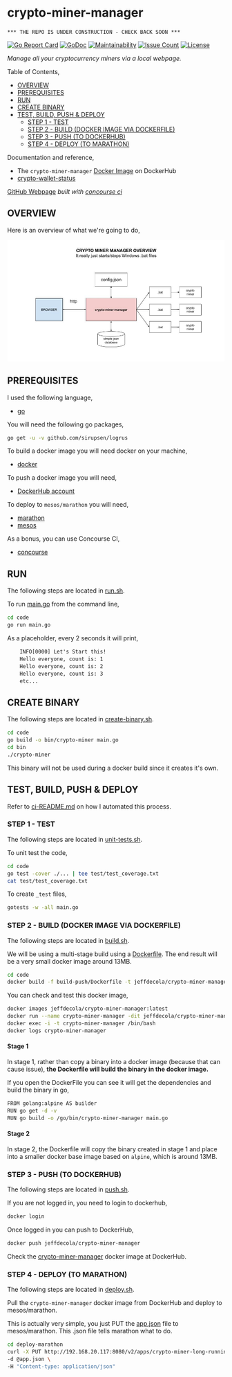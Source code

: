 # crypto-miner-manager

```text
*** THE REPO IS UNDER CONSTRUCTION - CHECK BACK SOON ***
```

[![Go Report Card](https://goreportcard.com/badge/github.com/JeffDeCola/crypto-miner-manager)](https://goreportcard.com/report/github.com/JeffDeCola/crypto-miner-manager)
[![GoDoc](https://godoc.org/github.com/JeffDeCola/crypto-miner-manager?status.svg)](https://godoc.org/github.com/JeffDeCola/crypto-miner-manager)
[![Maintainability](https://api.codeclimate.com/v1/badges/e4c4da438116f22cb411/maintainability)](https://codeclimate.com/github/JeffDeCola/crypto-miner-manager/maintainability)
[![Issue Count](https://codeclimate.com/github/JeffDeCola/crypto-miner-manager/badges/issue_count.svg)](https://codeclimate.com/github/JeffDeCola/crypto-miner-manager/issues)
[![License](http://img.shields.io/:license-mit-blue.svg)](http://jeffdecola.mit-license.org)

_Manage all your cryptocurrency miners via a local webpage._

Table of Contents,

* [OVERVIEW](https://github.com/JeffDeCola/crypto-miner-manager#overview)
* [PREREQUISITES](https://github.com/JeffDeCola/crypto-miner-manager#prerequisites)
* [RUN](https://github.com/JeffDeCola/crypto-miner-manager#run)
* [CREATE BINARY](https://github.com/JeffDeCola/crypto-miner-manager#create-binary)
* [TEST, BUILD, PUSH & DEPLOY](https://github.com/JeffDeCola/crypto-miner-manager#test-build-push--deploy)
  * [STEP 1 - TEST](https://github.com/JeffDeCola/crypto-miner-manager#step-1---test)
  * [STEP 2 - BUILD (DOCKER IMAGE VIA DOCKERFILE)](https://github.com/JeffDeCola/crypto-miner-manager#step-2---build-docker-image-via-dockerfile)
  * [STEP 3 - PUSH (TO DOCKERHUB)](https://github.com/JeffDeCola/crypto-miner-manager#step-3---push-to-dockerhub)
  * [STEP 4 - DEPLOY (TO MARATHON)](https://github.com/JeffDeCola/crypto-miner-manager#step-4---deploy-to-marathon)

Documentation and reference,

* The `crypto-miner-manager`
  [Docker Image](https://hub.docker.com/r/jeffdecola/crypto-miner-manager)
  on DockerHub
* [crypto-wallet-status](https://github.com/JeffDeCola/crypto-wallet-status)

[GitHub Webpage](https://jeffdecola.github.io/crypto-miner-manager/)
_built with
[concourse ci](https://github.com/JeffDeCola/crypto-miner-manager/blob/master/ci-README.md)_

## OVERVIEW

Here is an overview of what we're going to do,

![IMAGE - crypto-miner-manager-overview - IMAGE](docs/pics/crypto-miner-manager-overview.jpg)

## PREREQUISITES

I used the following language,

* [go](https://github.com/JeffDeCola/my-cheat-sheets/tree/master/software/development/languages/go-cheat-sheet)

You will need the following go packages,

```bash
go get -u -v github.com/sirupsen/logrus
```

To build a docker image you will need docker on your machine,

* [docker](https://github.com/JeffDeCola/my-cheat-sheets/tree/master/software/operations-tools/orchestration/builds-deployment-containers/docker-cheat-sheet)

To push a docker image you will need,

* [DockerHub account](https://hub.docker.com/)

To deploy to `mesos/marathon` you will need,

* [marathon](https://github.com/JeffDeCola/my-cheat-sheets/tree/master/software/operations-tools/orchestration/cluster-managers-resource-management-scheduling/marathon-cheat-sheet)
* [mesos](https://github.com/JeffDeCola/my-cheat-sheets/tree/master/software/operations-tools/orchestration/cluster-managers-resource-management-scheduling/mesos-cheat-sheet)

As a bonus, you can use Concourse CI,

* [concourse](https://github.com/JeffDeCola/my-cheat-sheets/tree/master/software/operations-tools/continuous-integration-continuous-deployment/concourse-cheat-sheet)

## RUN

The following steps are located in
[run.sh](https://github.com/JeffDeCola/crypto-miner-manager/blob/master/code/run.sh).

To run
[main.go](https://github.com/JeffDeCola/crypto-miner-manager/blob/master/code/main.go)
from the command line,

```bash
cd code
go run main.go
```

As a placeholder, every 2 seconds it will print,

```txt
    INFO[0000] Let's Start this!
    Hello everyone, count is: 1
    Hello everyone, count is: 2
    Hello everyone, count is: 3
    etc...
```

## CREATE BINARY

The following steps are located in
[create-binary.sh](https://github.com/JeffDeCola/crypto-miner-manager/blob/master/code/bin/create-binary.sh).

```bash
cd code
go build -o bin/crypto-miner main.go
cd bin
./crypto-miner
```

This binary will not be used during a docker build
since it creates it's own.

## TEST, BUILD, PUSH & DEPLOY

Refer to
[ci-README.md](https://github.com/JeffDeCola/crypto-miner-manager/blob/master/ci-README.md)
on how I automated this process.

### STEP 1 - TEST

The following steps are located in
[unit-tests.sh](https://github.com/JeffDeCola/crypto-miner-manager/tree/master/code/test/unit-tests.sh).

To unit test the code,

```bash
cd code
go test -cover ./... | tee test/test_coverage.txt
cat test/test_coverage.txt
```

To create `_test` files,

```bash
gotests -w -all main.go
```

### STEP 2 - BUILD (DOCKER IMAGE VIA DOCKERFILE)

The following steps are located in
[build.sh](https://github.com/JeffDeCola/crypto-miner-manager/blob/master/code/build-push/build.sh).

We will be using a multi-stage build using a
[Dockerfile](https://github.com/JeffDeCola/crypto-miner-manager/blob/master/code/build-push/Dockerfile).
The end result will be a very small docker image around 13MB.

```bash
cd code
docker build -f build-push/Dockerfile -t jeffdecola/crypto-miner-manager .
```

You can check and test this docker image,

```bash
docker images jeffdecola/crypto-miner-manager:latest
docker run --name crypto-miner-manager -dit jeffdecola/crypto-miner-manager
docker exec -i -t crypto-miner-manager /bin/bash
docker logs crypto-miner-manager
```

#### Stage 1

In stage 1, rather than copy a binary into a docker image (because
that can cause issue), **the Dockerfile will build the binary in the
docker image.**

If you open the DockerFile you can see it will get the dependencies and
build the binary in go,

```bash
FROM golang:alpine AS builder
RUN go get -d -v
RUN go build -o /go/bin/crypto-miner-manager main.go
```

#### Stage 2

In stage 2, the Dockerfile will copy the binary created in
stage 1 and place into a smaller docker base image based
on `alpine`, which is around 13MB.

### STEP 3 - PUSH (TO DOCKERHUB)

The following steps are located in
[push.sh](https://github.com/JeffDeCola/crypto-miner-manager/blob/master/code/build-push/push.sh).

If you are not logged in, you need to login to dockerhub,

```bash
docker login
```

Once logged in you can push to DockerHub,

```bash
docker push jeffdecola/crypto-miner-manager
```

Check the
[crypto-miner-manager](https://hub.docker.com/r/jeffdecola/crypto-miner-manager)
docker image at DockerHub.

### STEP 4 - DEPLOY (TO MARATHON)

The following steps are located in
[deploy.sh](https://github.com/JeffDeCola/crypto-miner-manager/blob/master/code/deploy-marathon/deploy.sh).

Pull the `crypto-miner-manager` docker image
from DockerHub and deploy to mesos/marathon.

This is actually very simple, you just PUT the
[app.json](https://github.com/JeffDeCola/crypto-miner-manager/blob/master/code/deploy-marathon/app.json)
file to mesos/marathon. This .json file tells marathon what to do.

```bash
cd deploy-marathon
curl -X PUT http://192.168.20.117:8080/v2/apps/crypto-miner-long-running \
-d @app.json \
-H "Content-type: application/json"
```
